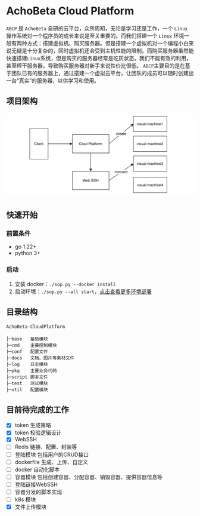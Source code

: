# AchoBeta Cloud Platform

`ABCP` 是 `AchoBeta` 自研的云平台，众所周知，无论是学习还是工作，一个 `Linux` 操作系统对一个程序员的成长来说是至关重要的。而我们搭建一个 `Linux` 环境一般有两种方式：搭建虚拟机、购买服务器。但是搭建一个虚拟机对一个编程小白来说无疑是十分复杂的，同时虚拟机还会受到主机性能的限制。而购买服务器虽然能快速搭建`Linux`系统，但是购买的服务器经常是吃灰状态。我们不能有效的利用，甚至榨干服务器，导致购买服务器对新手来说性价比很低。
`ABCP`主要目的是在基于团队已有的服务器上，通过搭建一个虚拟云平台，让团队的成员可以随时创建出一台“真实”的服务器，以供学习和使用。

## 项目架构
![](./docs/framework.png)

## 快速开始
### 前置条件
- go 1.22+
- python 3+

### 启动
1. 安装 docker：`./sop.py --docker install`
2. 启动环境：`./sop.py --all start`，[点击查看更多环境部署](./docs/setup.md)

## 目录结构
```text
AchoBeta-CloudPlatform 

├─base   基础模块
├─cmd    主要控制模块
├─conf   配置文件
├─docs   文档、图片等素材文件
├─log    日志模块
├─pkg    主要业务代码
├─script 脚本文件
├─test   测试模块
├─util   配置模块
```


## 目前待完成的工作

- [x] token 生成策略
- [x] token 校验逻辑设计
- [x] WebSSH
- [ ] Redis 链接、配置、封装等
- [ ] 登陆模块 包括用户的CRUD接口
- [ ] dockerfile 生成、上传、自定义
- [ ] docker 自动化脚本
- [ ] 容器模块 包括创建容器、分配容器、销毁容器、提供容器信息等
- [ ] 登陆链接WebSSH
- [ ] 容器分发的脚本实现
- [ ] k8s 模块
- [x] 文件上传模块